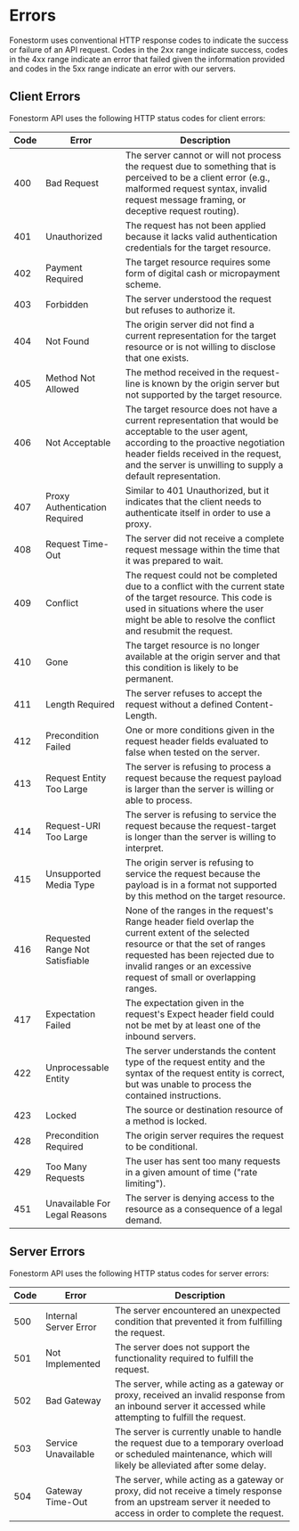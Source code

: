 # Errors

Fonestorm uses conventional HTTP response codes to indicate the success or failure of an API request. Codes in the 2xx range indicate success, codes in the 4xx range indicate an error that failed given the information provided and codes in the 5xx range indicate an error with our servers.

## Client Errors

Fonestorm API uses the following HTTP status codes for client errors:

Code | Error | Description
---------- | ------- | -------
400 | Bad Request | The server cannot or will not process the request due to something that is perceived to be a client error (e.g., malformed request syntax, invalid request message framing, or deceptive request routing).
401 | Unauthorized | The request has not been applied because it lacks valid authentication credentials for the target resource.
402 | Payment Required | The target resource requires some form of digital cash or micropayment scheme.
403 | Forbidden | The server understood the request but refuses to authorize it.
404 | Not Found | The origin server did not find a current representation for the target resource or is not willing to disclose that one exists.
405 | Method Not Allowed | The method received in the request-line is known by the origin server but not supported by the target resource.
406 | Not Acceptable | The target resource does not have a current representation that would be acceptable to the user agent, according to the proactive negotiation header fields received in the request, and the server is unwilling to supply a default representation.
407 | Proxy Authentication Required | Similar to 401 Unauthorized, but it indicates that the client needs to authenticate itself in order to use a proxy.
408 | Request Time-Out | The server did not receive a complete request message within the time that it was prepared to wait.
409 | Conflict | The request could not be completed due to a conflict with the current state of the target resource. This code is used in situations where the user might be able to resolve the conflict and resubmit the request.
410 | Gone | The target resource is no longer available at the origin server and that this condition is likely to be permanent.
411 | Length Required | The server refuses to accept the request without a defined Content-Length.
412 | Precondition Failed | One or more conditions given in the request header fields evaluated to false when tested on the server.
413 | Request Entity Too Large | The server is refusing to process a request because the request payload is larger than the server is willing or able to process.
414 | Request-URI Too Large | The server is refusing to service the request because the request-target is longer than the server is willing to interpret.
415 | Unsupported Media Type | The origin server is refusing to service the request because the payload is in a format not supported by this method on the target resource.
416 | Requested Range Not Satisfiable | None of the ranges in the request's Range header field overlap the current extent of the selected resource or that the set of ranges requested has been rejected due to invalid ranges or an excessive request of small or overlapping ranges.
417 | Expectation Failed | The expectation given in the request's Expect header field could not be met by at least one of the inbound servers.
422 | Unprocessable Entity | The server understands the content type of the request entity and the syntax of the request entity is correct, but was unable to process the contained instructions.
423 | Locked | The source or destination resource of a method is locked.
428 | Precondition Required | The origin server requires the request to be conditional.
429 | Too Many Requests | The user has sent too many requests in a given amount of time ("rate limiting").
451 | Unavailable For Legal Reasons | The server is denying access to the resource as a consequence of a legal demand.

## Server Errors

Fonestorm API uses the following HTTP status codes for server errors:

Code | Error | Description
---------- | ------- | -------
500 | Internal Server Error | The server encountered an unexpected condition that prevented it from fulfilling the request.
501 | Not Implemented | The server does not support the functionality required to fulfill the request.
502 | Bad Gateway | The server, while acting as a gateway or proxy, received an invalid response from an inbound server it accessed while attempting to fulfill the request.
503 | Service Unavailable | The server is currently unable to handle the request due to a temporary overload or scheduled maintenance, which will likely be alleviated after some delay.
504 | Gateway Time-Out | The server, while acting as a gateway or proxy, did not receive a timely response from an upstream server it needed to access in order to complete the request.
